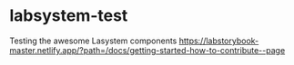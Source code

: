 # labsystem-test
Testing the awesome Lasystem components
https://labstorybook-master.netlify.app/?path=/docs/getting-started-how-to-contribute--page
